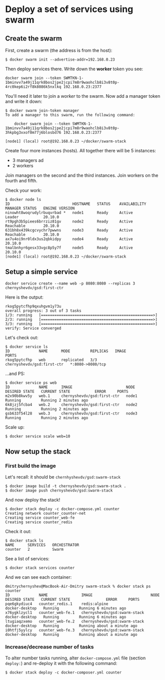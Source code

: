 # Deploy a set of services using swarm
## Create the swarm
First, create a swarm (the address is from the host):
```
$ docker swarm init --advertise-addr=192.168.0.23
```
Then deploy services there. Write down the **worker** token you see:
```
docker swarm join --token SWMTKN-1-1bminvv7a49j11qrk8bos2jpe2jcpi7m8r9waohclb8i3v8t0p-4rc0kep6i2rf8k8086k5nxlkq 192.168.0.23:2377
```
You'll need it later to join a *worker* to the swarm.
Now add a manager token and write it down:
```
$ docker swarm join-token manager 
To add a manager to this swarm, run the following command:

    docker swarm join --token SWMTKN-1-1bminvv7a49j11qrk8bos2jpe2jcpi7m8r9waohclb8i3v8t0p-3hkpbg3xxof0m77j6blosbd76 192.168.0.23:2377

[node1] (local) root@192.168.0.23 ~/docker/swarm-stack
```
Create four more instances (hosts). All together there will be 5 instances:
- 3 managers ad
- 2 workers

Join managers on the second and the third instances. 
Join workers on the fourth and fifth.

Check your work:
```
$ docker node ls
ID                            HOSTNAME   STATUS    AVAILABILITY   MANAGER STATUS   ENGINE VERSION
ninowht8woqrudylrbuqvrbad *   node1      Ready     Active         Leader           20.10.0
rt9pgh3b5piees6brrziz81gv     node2      Ready     Active         Reachable        20.10.0
631bh8x439kcgcvychr7pwwns     node3      Ready     Active         Reachable        20.10.0
ax7u4oi9nr0ldx3us2qbkidpy     node4      Ready     Active                          20.10.0
tmalbnhyr6gesx33vgc8p5y7f     node5      Ready     Active                          20.10.0
[node1] (local) root@192.168.0.23 ~/docker/swarm-stack
```
## Setup a simple service
```
docker service create --name web -p 8080:8080 --replicas 3 chernyshevdv/gsd:first-ctr
```
Here is the output:
```
rkog5pytcfhp9qxuhgvm1y73u
overall progress: 3 out of 3 tasks 
1/3: running   [==================================================>] 
2/3: running   [==================================================>] 
3/3: running   [==================================================>] 
verify: Service converged
```
Let's check out:
```
$ docker service ls
ID             NAME      MODE         REPLICAS   IMAGE                        PORTS
rkog5pytcfhp   web       replicated   3/3        chernyshevdv/gsd:first-ctr   *:8080->8080/tcp
```
...and PS:
```
$ docker service ps web
ID             NAME      IMAGE                        NODE      DESIRED STATE   CURRENT STATE           ERROR     PORTS
m2x90b8kwv5y   web.1     chernyshevdv/gsd:first-ctr   node1     Running         Running 2 minutes ago             
6k8jzj5fcba4   web.2     chernyshevdv/gsd:first-ctr   node2     Running         Running 2 minutes ago             
gsb633f54l28   web.3     chernyshevdv/gsd:first-ctr   node3     Running         Running 2 minutes ago
```
Scale up:
```
$ docker service scale web=10
```
## Now setup the stack
### First build the image
Let's recall: it should be `chernhyshevdv/gsd:swarm-stack`
```
$ docker image build -t chernyshevdv/gsd:swarm-stack .
$ docker image push chernyshevdv/gsd:swarm-stack
```
And now deploy the stack!
```
$ docker stack deploy -c docker-compose.yml counter
Creating network counter_counter-net
Creating service counter_web-fe
Creating service counter_redis
```
Check it out:
```
$ docker stack ls
NAME      SERVICES   ORCHESTRATOR
counter   2          Swarm
```
See a list of services:
```
$ docker stack services counter
```
And we can see each container:
```
dmitrychernyshev@MacBook-Air-Dmitry swarm-stack % docker stack ps counter
ID             NAME               IMAGE                          NODE             DESIRED STATE   CURRENT STATE                ERROR     PORTS
pqe6gkydiuc4   counter_redis.1    redis:alpine                   docker-desktop   Running         Running 6 minutes ago
x76ygklzycl1   counter_web-fe.1   chernyshevdv/gsd:swarm-stack   docker-desktop   Running         Running 6 minutes ago
ltugiaqzxemo   counter_web-fe.2   chernyshevdv/gsd:swarm-stack   docker-desktop   Running         Running about a minute ago
i0htfj5yylcy   counter_web-fe.3   chernyshevdv/gsd:swarm-stack   docker-desktop   Running         Running about a minute ago
```
### Increase/decrease number of tasks
To alter number tasks running, alter `docker-compose.yml` file (section `deploy:`) and re-deploy it with the following command:
```
$ docker stack deploy -c docker-composer.yml counter
```